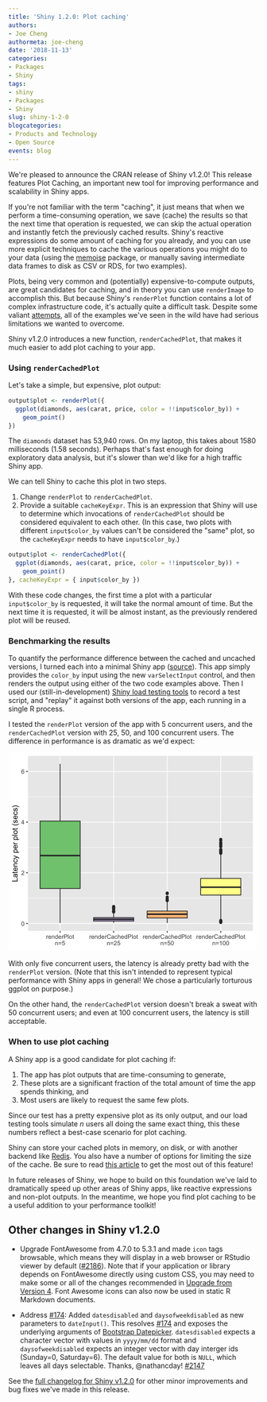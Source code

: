 ```yaml
---
title: 'Shiny 1.2.0: Plot caching'
authors: 
- Joe Cheng
authormeta: joe-cheng
date: '2018-11-13'
categories:
- Packages
- Shiny
tags:
- shiny
- Packages
- Shiny
slug: shiny-1-2-0
blogcategories:
- Products and Technology
- Open Source
events: blog
---
```



We're pleased to announce the CRAN release of Shiny v1.2.0! This release features Plot Caching, an important new tool for improving performance and scalability in Shiny apps.

If you're not familiar with the term "caching", it just means that when we perform a time-consuming operation, we save (cache) the results so that the next time that operation is requested, we can skip the actual operation and instantly fetch the previously cached results. Shiny's reactive expressions do some amount of caching for you already, and you can use more explicit techniques to cache the various operations you might do to your data (using the [memoise](https://github.com/r-lib/memoise) package, or manually saving intermediate data frames to disk as CSV or RDS, for two examples).

Plots, being very common and (potentially) expensive-to-compute outputs, are great candidates for caching, and in theory you can use `renderImage` to accomplish this. But because Shiny's `renderPlot` function contains a lot of complex infrastructure code, it's actually quite a difficult task. Despite some valiant [attempts](https://stackoverflow.com/questions/24192570/caching-plots-in-r-shiny), all of the examples we've seen in the wild have had serious limitations we wanted to overcome.

Shiny v1.2.0 introduces a new function, `renderCachedPlot`, that makes it much easier to add plot caching to your app.

### Using `renderCachedPlot`

Let's take a simple, but expensive, plot output:

```r
output$plot <- renderPlot({
  ggplot(diamonds, aes(carat, price, color = !!input$color_by)) +
    geom_point()
})
```

The `diamonds` dataset has 53,940 rows. On my laptop, this takes about 1580 milliseconds (1.58 seconds). Perhaps that's fast enough for doing exploratory data analysis, but it's slower than we'd like for a high traffic Shiny app.

We can tell Shiny to cache this plot in two steps.

1. Change `renderPlot` to `renderCachedPlot`.
2. Provide a suitable `cacheKeyExpr`. This is an expression that Shiny will use to determine which invocations of `renderCachedPlot` should be considered equivalent to each other. (In this case, two plots with different `input$color_by` values can't be considered the "same" plot, so the `cacheKeyExpr` needs to have `input$color_by`.)

```r
output$plot <- renderCachedPlot({
  ggplot(diamonds, aes(carat, price, color = !!input$color_by)) +
    geom_point()
}, cacheKeyExpr = { input$color_by })
```

With these code changes, the first time a plot with a particular `input$color_by` is requested, it will take the normal amount of time. But the next time it is requested, it will be almost instant, as the previously rendered plot will be reused.

### Benchmarking the results

To quantify the performance difference between the cached and uncached versions, I turned each into a minimal Shiny app ([source](https://gist.github.com/jcheng5/1f09a0939ae45fd36f286a158bcb0dfb)). This app simply provides the `color_by` input using the new `varSelectInput` control, and then renders the output using either of the two code examples above. Then I used our (still-in-development) [Shiny load testing tools](https://resources.rstudio.com/rstudio-conf-2018/scaling-shiny-sean-lopp) to record a test script, and "replay" it against both versions of the app, each running in a single R process.

I tested the `renderPlot` version of the app with 5 concurrent users, and the `renderCachedPlot` version with 25, 50, and 100 concurrent users. The difference in performance is as dramatic as we'd expect:

<img src="2018-11-05-shiny-1-2-0.png" width="500" alt="A chart showing that renderCachedPlot with 100 users is faster than renderPlot with 5 users"/>

With only five concurrent users, the latency is already pretty bad with the `renderPlot` version. (Note that this isn't intended to represent typical performance with Shiny apps in general! We chose a particularly torturous ggplot on purpose.)

On the other hand, the `renderCachedPlot` version doesn't break a sweat with 50 concurrent users; and even at 100 concurrent users, the latency is still acceptable.

### When to use plot caching

A Shiny app is a good candidate for plot caching if:

1. The app has plot outputs that are time-consuming to generate,
2. These plots are a significant fraction of the total amount of time the app spends thinking, and
3. Most users are likely to request the same few plots.

Since our test has a pretty expensive plot as its only output, and our load testing tools simulate *n* users all doing the same exact thing, this these numbers reflect a best-case scenario for plot caching.

Shiny can store your cached plots in memory, on disk, or with another backend like [Redis](https://redis.io/). You also have a number of options for limiting the size of the cache. Be sure to read [this article](http://shiny.rstudio.com/articles/plot-caching.html) to get the most out of this feature!

In future releases of Shiny, we hope to build on this foundation we've laid to dramatically speed up other areas of Shiny apps, like reactive expressions and non-plot outputs. In the meantime, we hope you find plot caching to be a useful addition to your performance toolkit!

## Other changes in Shiny v1.2.0

* Upgrade FontAwesome from 4.7.0 to 5.3.1 and made `icon` tags browsable, which means they will display in a web browser or RStudio viewer by default ([#2186](https://github.com/rstudio/shiny/issues/2186)). Note that if your application or library depends on FontAwesome directly using custom CSS, you may need to make some or all of the changes recommended in [Upgrade from Version 4](https://fontawesome.com/how-to-use/on-the-web/setup/upgrading-from-version-4). Font Awesome icons can also now be used in static R Markdown documents.

* Address [#174](https://github.com/rstudio/shiny/issues/174): Added `datesdisabled` and `daysofweekdisabled` as new parameters to `dateInput()`. This resolves [#174](https://github.com/rstudio/shiny/issues/174) and exposes the underlying arguments of [Bootstrap Datepicker](http://bootstrap-datepicker.readthedocs.io/en/latest/options.html#datesdisabled). `datesdisabled` expects a character vector with values in `yyyy/mm/dd` format and `daysofweekdisabled` expects an integer vector with day interger ids (Sunday=0, Saturday=6). The default value for both is `NULL`, which leaves all days selectable. Thanks, @nathancday! [#2147](https://github.com/rstudio/shiny/pull/2147)

See the [full changelog for Shiny v1.2.0](http://shiny.rstudio.com/reference/shiny/1.2.0/upgrade.html) for other minor improvements and bug fixes we've made in this release.

